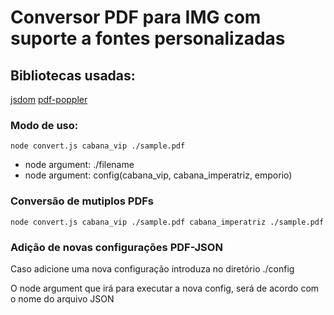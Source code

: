 <h1>Conversor PDF para IMG com suporte a fontes personalizadas</h1>

<h2>Bibliotecas usadas:</h2>
<a href="https://github.com/jsdom/jsdom#readme">jsdom</a>
<a href="https://github.com/kb47/pdf-poppler#readme">pdf-poppler</a>

<h3>Modo de uso:</h3>
<code>node convert.js cabana_vip ./sample.pdf</code>
<ul>
    <li>node argument: ./filename</li>
    <li>node argument: config(cabana_vip, cabana_imperatriz, emporio)</li>
</ul>
<h3>Conversão de mutiplos PDFs</h3>
<code>node convert.js cabana_vip ./sample.pdf cabana_imperatriz ./sample.pdf</code>

<h3>Adição de novas configurações PDF-JSON</h3>
<p>Caso adicione uma nova configuração introduza no diretório ./config</p>
<p>O node argument que irá para executar a nova config, será de acordo com o nome do arquivo JSON</p>
